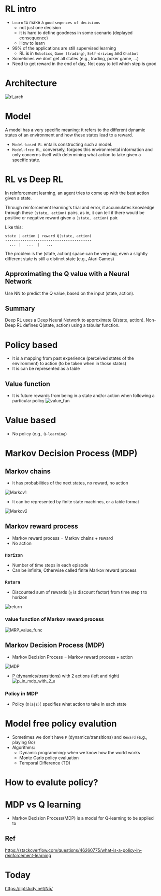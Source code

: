 # RL intro
* `Learn` to make a `good` `seqences of decisions`
  * not just one decision
  * it is hard to define goodness in some scenario (deplayed consequence)
  * How to learn
* 99% of the applications are still supervised learning
  * RL is in `Robotics`, `Game (trading)`, `Self-driving` and `Chatbot`
* Sometimes we dont get all states (e.g., trading, poker game, ...)
* Need to get reward in the end of day, Not easy to tell which step is good

# Architecture
![rl_arch](https://upload.wikimedia.org/wikipedia/commons/thumb/1/1b/Reinforcement_learning_diagram.svg/800px-Reinforcement_learning_diagram.svg.png)

# Model
A model has a very specific meaning: it refers to the different dynamic states of an environment and how these states lead to a reward.
* `Model-based RL` entails constructing such a model.
* `Model-free RL`, conversely, forgoes this environmental information and only concerns itself with determining what action to take given a specific state. 

# RL vs Deep RL
In reinforcement learning, an agent tries to come up with the best action given a state.  

Through reinforcement learning's trial and error, it accumulates knowledge through these `(state, action)` pairs, as in, it can tell if there would be positive or negative reward given a `(state, action)` pair.

Like this:  
```
state | action | reward Q(state, action)   
----------------------------------------  
  ... |   ...  |   ...  
```

The problem is the (state, action) space can be very big, even a slightly different state is still a distinct state (e.g., Atari Games)

## Approximating the Q value with a Neural Network
Use NN to predict the Q value, based on the input (state, action).

## Summary 
Deep RL uses a Deep Neural Network to approximate Q(state, action). 
Non-Deep RL defines Q(state, action) using a tabular function.

# Policy based
* It is a mapping from past experience (perceived states of the environment) to action (to be taken when in those states)
* It is can be represented as a table

## Value function
* It is future rewards from being in a state and/or action when following a particular policy
![value_fun](https://user-images.githubusercontent.com/8428372/74616561-e4312d00-516b-11ea-9809-a543a4ba78ce.png)

# Value based
* No policy (e.g., `Q-learning`)

# Markov Decision Process (MDP)


## Markov chains
* It has probabilities of the next states, no reward, no action

![Markov1](https://user-images.githubusercontent.com/8428372/74341692-78596800-4deb-11ea-8e4c-f9e47f01f8e9.png)

* It can be represented by finite state machines, or a table format

![Markov2](https://user-images.githubusercontent.com/8428372/74341678-7394b400-4deb-11ea-8be5-a3662b5f37f5.png)

## Markov reward process
* Markov reward process = Markov chains + reward
* No action

### `Horizon`
* Number of time steps in each episode
* Can be infinite, Otherwise called finite Markov reward process

### `Return`
* Discounted sum of rewards (`γ` is discount factor) from time step t to horizon

![return](https://user-images.githubusercontent.com/8428372/74606766-6b53b600-5116-11ea-831f-eabd51156a88.png)

### value function of Markov reward process
![MRP_value_func](https://user-images.githubusercontent.com/8428372/74616663-923cd700-516c-11ea-89de-27357ebe7af2.png)

## Markov Decision Process (MDP)
* Markov Decision Process = Markov reward process + action

![MDP](https://user-images.githubusercontent.com/8428372/74616811-50606080-516d-11ea-8441-c1643fbbbf8e.png)

* P (dynamics/transitions) with 2 actions (left and right)
![p_in_mdp_with_2_a](https://user-images.githubusercontent.com/8428372/74616895-be0c8c80-516d-11ea-8087-1f9280894aae.png)

### Policy in MDP
* Policy (`π(a|s)`) specifies what action to take in each state

# Model free policy evalution
* Sometimes we don't have `P` (dynamics/transitions) and `Reward` (e.g., playing Go)
* Algorithms:
  * Dynamic programming: when we know how the world works
  * Monte Carlo policy evaluation
  * Temporal Difference (TD)
  
# How to evalute policy?

# MDP vs Q learning
* Markov Decision Process(MDP) is a model for Q-learning to be applied to

## Ref
https://stackoverflow.com/questions/46260775/what-is-a-policy-in-reinforcement-learning  






# Today  
https://jlptstudy.net/N5/
